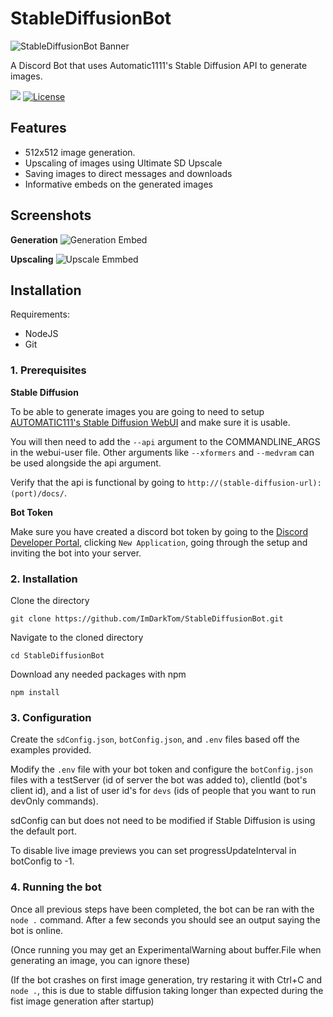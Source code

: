 
# StableDiffusionBot

![StableDiffusionBot Banner](https://i.imgur.com/eZ4lBjA.png)

A Discord Bot that uses Automatic1111's Stable Diffusion API to generate images.

![](https://img.shields.io/github/last-commit/ImDarkTom/StableDiffusionBot?style=flat-square)
[![License](https://img.shields.io/github/license/ImDarkTom/StableDiffusionBot?color=blue&style=flat-square)](#license)
## Features

- 512x512 image generation.
- Upscaling of images using Ultimate SD Upscale
- Saving images to direct messages and downloads
- Informative embeds on the generated images
## Screenshots

**Generation**
![Generation Embed](https://i.imgur.com/416fTR2.png)

**Upscaling**
![Upscale Emmbed](https://i.imgur.com/w5Ycl5w.png)
## Installation

Requirements:
- NodeJS
- Git

### 1. Prerequisites

**Stable Diffusion**

To be able to generate images you are going to need to setup [AUTOMATIC111's Stable Diffusion WebUI](https://github.com/AUTOMATIC1111/stable-diffusion-webui/) and make sure it is usable.

You will then need to add the `--api` argument to the COMMANDLINE_ARGS in the webui-user file. Other arguments like `--xformers` and `--medvram` can be used alongside the api argument. 

Verify that the api is functional by going to `http://(stable-diffusion-url):(port)/docs/`. 

**Bot Token**

Make sure you have created a discord bot token by going to the [Discord Developer Portal](https://discord.com/developers/applications), clicking `New Application`, going through the setup and inviting the bot into your server.

### 2. Installation

Clone the directory

`git clone https://github.com/ImDarkTom/StableDiffusionBot.git`

Navigate to the cloned directory

`cd StableDiffusionBot`

Download any needed packages with npm

`npm install`

### 3. Configuration

Create the `sdConfig.json`, `botConfig.json`, and `.env` files based off the examples provided. 

Modify the `.env` file with your bot token and configure the `botConfig.json` files with a testServer (id of server the bot was added to), clientId (bot's client id), and a list of user id's for `devs` (ids of people that you want to run devOnly commands).

sdConfig can but does not need to be modified if Stable Diffusion is using the default port.

To disable live image previews you can set progressUpdateInterval in botConfig to -1.

### 4. Running the bot

Once all previous steps have been completed, the bot can be ran with the `node .` command. After a few seconds you should see an output saying the bot is online.

(Once running you may get an ExperimentalWarning about buffer.File when generating an image, you can ignore these)

(If the bot crashes on first image generation, try restaring it with Ctrl+C and `node .`, this is due to stable diffusion taking longer than expected during the fist image generation after startup)

